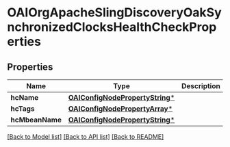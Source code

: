 # OAIOrgApacheSlingDiscoveryOakSynchronizedClocksHealthCheckProperties

## Properties
Name | Type | Description | Notes
------------ | ------------- | ------------- | -------------
**hcName** | [**OAIConfigNodePropertyString***](OAIConfigNodePropertyString.md) |  | [optional] 
**hcTags** | [**OAIConfigNodePropertyArray***](OAIConfigNodePropertyArray.md) |  | [optional] 
**hcMbeanName** | [**OAIConfigNodePropertyString***](OAIConfigNodePropertyString.md) |  | [optional] 

[[Back to Model list]](../README.md#documentation-for-models) [[Back to API list]](../README.md#documentation-for-api-endpoints) [[Back to README]](../README.md)



